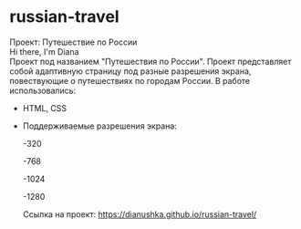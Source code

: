 # russian-travel
Проект: Путешествие по России  
Hi there, I'm Diana  
Проект под названием "Путешествия по России". 
Проект представляет собой адаптивную страницу под разные разрешения экрана, повествующие о путешествиях по городам России. 
В работе использовались:  

- HTML, CSS
- 
  Поддерживаемые разрешения экрана:
  
  -320
  
  -768
  
  -1024
  
  -1280
  
  
  Ссылка на проект: https://dianushka.github.io/russian-travel/
